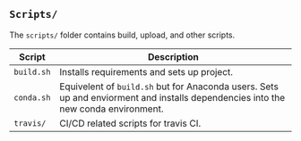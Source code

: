 ## `Scripts/`
The `scripts/` folder contains build, upload, and other scripts.

|Script|Description|
|---|---|
|`build.sh`|Installs requirements and sets up project.|
|`conda.sh`|Equivelent of `build.sh` but for Anaconda users. Sets up and enviorment and installs dependencies into the new conda environment.|
|`travis/`|CI/CD related scripts for travis CI.|